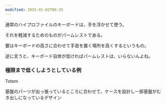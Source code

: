 ```yaml
---
modified: 2025-01-02T00:35
---
```

  

  

  

通常のハイプロファイルのキーボードは、手を浮かせて使う。

それを軽減するためのものがパームレストである。

要はキーボードの高さに合わせて手首を置く場所を高くするというもの。

  

逆に言うと、キーボード自体が低ければパームレストは、いらないんよね。

  

  

### 極限まで低くしようとしている例

Totem

基盤のパーツが出っ張っているところに合わせて、ケースを設計し一部基盤がむき出しになっているデザイン